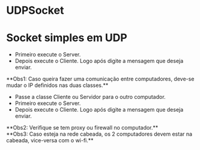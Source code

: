 # UDPSocket
# Socket simples em UDP
<ul>
        <li>Primeiro execute o Server.</li>
        <li>Depois execute o Cliente. Logo após digite a mensagem que deseja enviar.</li>
</ul>
**Obs1: Caso queira fazer uma comunicação entre computadores, deve-se mudar o IP definidos nas duas classes.**<br />
<ul>
        <li>Passe a classe Cliente ou Servidor para o outro computador.</li>
        <li>Primeiro execute o Server.</li>
        <li>Depois execute o Cliente. Logo após digite a mensagem que deseja enviar.</li>
</ul>
**Obs2: Verifique se tem proxy ou firewall no computador.**<br />
**Obs3: Caso esteja na rede cabeada, os 2 computadores devem estar na cabeada, vice-versa com o wi-fi.**<br />

